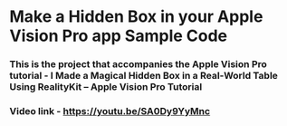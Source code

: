 # Make a Hidden Box in your Apple Vision Pro app Sample Code


### This is the project that accompanies the Apple Vision Pro tutorial - I Made a Magical Hidden Box in a Real-World Table Using RealityKit – Apple Vision Pro Tutorial
### Video link - https://youtu.be/SA0Dy9YyMnc

